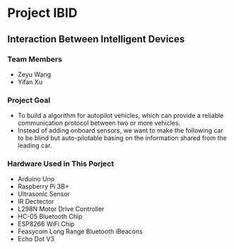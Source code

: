# Project IBID
## Interaction Between Intelligent Devices

### Team Members
* Zeyu Wang
* Yifan Xu

### Project Goal
* To build a algorithm for autopilot vehicles, which can provide a reliable communication protocol between two or more vehicles.
* Instead of adding onboard sensors, we want to make the following car to be blind but auto-pilotable basing on the information shared from the leading car. 

### Hardware Used in This Porject
* Arduino Uno
* Raspberry Pi 3B+
* Ultrasonic Sensor
* IR Dectector
* L298N Motor Drive Controller
* HC-05 Bluetooth Chip
* ESP8266 WiFi Chip
* Feasycom Long Range Bluetooth iBeacons
* Echo Dot V3

###

